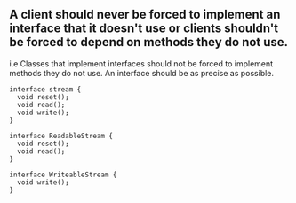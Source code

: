 ## A client should never be forced to implement an interface that it doesn't use or clients shouldn't be forced to depend on methods they do not use.

i.e Classes that implement interfaces should not be forced to implement methods they do not use. An interface should be as precise as possible.

```
interface stream {
  void reset();
  void read();
  void write();
}

interface ReadableStream {
  void reset();
  void read();
}

interface WriteableStream {
  void write();
}

```
